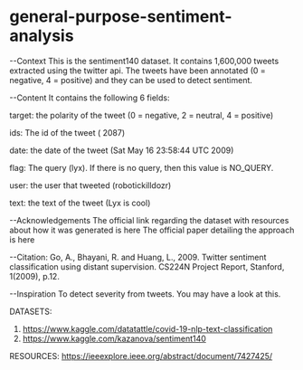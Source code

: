 # general-purpose-sentiment-analysis
--Context
This is the sentiment140 dataset. It contains 1,600,000 tweets extracted using the twitter api. 
The tweets have been annotated (0 = negative, 4 = positive) and they can be used to detect sentiment.

--Content
It contains the following 6 fields:

target: the polarity of the tweet (0 = negative, 2 = neutral, 4 = positive)

ids: The id of the tweet ( 2087)

date: the date of the tweet (Sat May 16 23:58:44 UTC 2009)

flag: The query (lyx). If there is no query, then this value is NO_QUERY.

user: the user that tweeted (robotickilldozr)

text: the text of the tweet (Lyx is cool)

--Acknowledgements
The official link regarding the dataset with resources about how it was generated is here
The official paper detailing the approach is here

--Citation: Go, A., Bhayani, R. and Huang, L., 2009. Twitter sentiment classification using distant supervision. CS224N Project Report, Stanford, 1(2009), p.12.

--Inspiration
To detect severity from tweets. You may have a look at this.

DATASETS:
1. https://www.kaggle.com/datatattle/covid-19-nlp-text-classification
2. https://www.kaggle.com/kazanova/sentiment140

RESOURCES:
https://ieeexplore.ieee.org/abstract/document/7427425/
